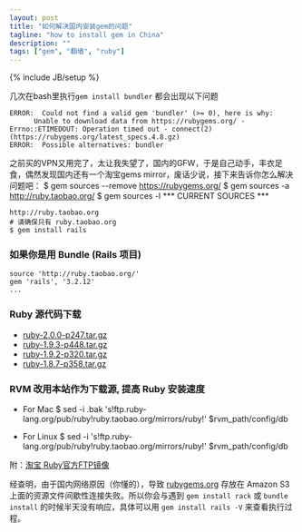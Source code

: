 ```yaml
---
layout: post
title: "如何解决国内安装gem的问题"
tagline: "how to install gem in China"
description: ""
tags: ["gem", "翻墙", "ruby"]
---
```

{% include JB/setup %}

几次在bash里执行`gem install bundler` 都会出现以下问题

	ERROR:  Could not find a valid gem 'bundler' (>= 0), here is why:
          Unable to download data from https://rubygems.org/ - Errno::ETIMEDOUT: Operation timed out - connect(2) (https://rubygems.org/latest_specs.4.8.gz)
	ERROR:  Possible alternatives: bundler

之前买的VPN又用完了，太让我失望了，国内的GFW，于是自己动手，丰衣足食，偶然发现国内还有一个淘宝gems mirror，废话少说，接下来告诉你怎么解决问题吧：
	$ gem sources --remove https://rubygems.org/
	$ gem sources -a http://ruby.taobao.org/
	$ gem sources -l
	*** CURRENT SOURCES ***

	http://ruby.taobao.org
	# 请确保只有 ruby.taobao.org
	$ gem install rails

### 如果你是用 Bundle (Rails 项目)
	source 'http://ruby.taobao.org/'
	gem 'rails', '3.2.12'
	...

### Ruby 源代码下载

 *	[ruby-2.0.0-p247.tar.gz](http://ruby.taobao.org/mirrors/ruby/2.0/ruby-2.0.0-p247.tar.gz)
 *	[ruby-1.9.3-p448.tar.gz](http://ruby.taobao.org/mirrors/ruby/1.9/ruby-1.9.3-p448.tar.gz)
 *	[ruby-1.9.2-p320.tar.gz](http://ruby.taobao.org/mirrors/ruby/1.9/ruby-1.9.2-p320.tar.gz)
 *	[ruby-1.8.7-p358.tar.gz](http://ruby.taobao.org/mirrors/ruby/1.8/ruby-1.8.7-p358.tar.gz)

 ### RVM 改用本站作为下载源, 提高 Ruby 安装速度

 *	For Mac
	$ sed -i .bak 's!ftp.ruby-lang.org/pub/ruby!ruby.taobao.org/mirrors/ruby!' $rvm_path/config/db

 *	For Linux
	$ sed -i 's!ftp.ruby-lang.org/pub/ruby!ruby.taobao.org/mirrors/ruby!' $rvm_path/config/db

附：[淘宝 Ruby官方FTP镜像](http://ruby.taobao.org/mirrors/ruby)

经查明，由于国内网络原因（你懂的），导致 [rubygems.org](http://rubygems.org/) 存放在 Amazon S3 上面的资源文件间歇性连接失败。所以你会与遇到 `gem install rack` 或 `bundle install` 的时候半天没有响应，具体可以用 `gem install rails -V` 来查看执行过程。

